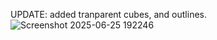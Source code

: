 UPDATE: added tranparent cubes, and outlines.
![Screenshot 2025-06-25 192246](https://github.com/user-attachments/assets/67fb58c9-8076-4b21-b908-e729c331054f)
